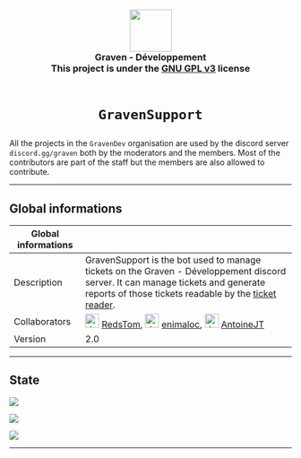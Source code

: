 <h3 align="center">
  <img src="https://avatars.githubusercontent.com/u/78621926?s=200&v=4" width="75"><br/>
  Graven - Développement<br/>
  This project is under the <a href="https://choosealicense.com/licenses/gpl-3.0/">GNU GPL v3</a> license<br/><br/>
</h3>

# <p align="center">`GravenSupport`</p>

All the projects in the <code>GravenDev</code> organisation are used by the discord server <code>
discord.gg/graven</code> both by the moderators and the members.
Most of the contributors are part of the staff but the members are also allowed to contribute.

---
## Global informations

| Global informations |                                                                                                                                                                                                                                              |
|---------------------|----------------------------------------------------------------------------------------------------------------------------------------------------------------------------------------------------------------------------------------------|
| Description         | GravenSupport is the bot used to manage tickets on the Graven - Développement discord server. It can manage tickets and generate reports of those tickets readable by the [ticket reader](https://redstom.github.io/GravenDev-TicketReader). |
| Collaborators       | <img src="https://avatars.githubusercontent.com/u/44524788?v=4" alt="drawing" width="25"/> [RedsTom](https://github.com/RedsTom), <img src="https://avatars.githubusercontent.com/u/44118516?v=4" alt="drawing" width="25"/> [enimaloc](https://github.com/enimaloc), <img src="https://avatars.githubusercontent.com/u/26577763?v=4" alt="drawing" width="25" /> [AntoineJT](https://github.com/AntoineJT) |
| Version             | 2.0                                                                                                                                                                                                                                          |

---

## State
![](https://img.shields.io/badge/State-In_production-brightgreen?style=for-the-badge)

![](https://img.shields.io/github/issues/GravenDev/GravenSupport?style=for-the-badge)

![](https://img.shields.io/github/issues-pr/GravenDev/GravenSupport?style=for-the-badge)

--- 
